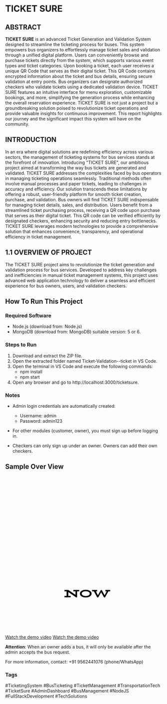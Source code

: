 # TICKET SURE
## ABSTRACT
**TICKET SURE** is an advanced Ticket Generation and Validation System designed to streamline the ticketing process for buses. This system empowers bus organizers to effortlessly manage ticket sales and validation through a unified digital platform. Users can conveniently browse and purchase tickets directly from the system, which supports various event types and ticket categories. Upon booking a ticket, each user receives a unique QR Code that serves as their digital ticket. This QR Code contains encrypted information about the ticket and bus details, ensuring secure validation at entry points. Bus organizers can designate authorized checkers who validate tickets using a dedicated validation device. TICKET SURE features an intuitive interface for menu exploration, customizable bookings, and more, simplifying the generation process while enhancing the overall reservation experience. TICKET SURE is not just a project but a groundbreaking solution poised to revolutionize ticket operations and provide valuable insights for continuous improvement. This report highlights our journey and the significant impact this system will have on the community.

## INTRODUCTION

In an era where digital solutions are redefining efficiency across various sectors, the management of ticketing systems for bus services stands at the forefront of innovation. Introducing "TICKET SURE", our ambitious project aimed at transforming the way bus tickets are generated and validated. TICKET SURE addresses the complexities faced by bus operators in managing ticketing operations seamlessly. Traditional methods often involve manual processes and paper tickets, leading to challenges in accuracy and efficiency. Our solution transcends these limitations by offering a robust, user-friendly platform for smooth ticket creation, purchase, and validation. Bus owners will find TICKET SURE indispensable for managing ticket details, sales, and distribution. Users benefit from a streamlined ticket purchasing process, receiving a QR code upon purchase that serves as their digital ticket. This QR code can be verified efficiently by designated checkers, enhancing security and reducing entry bottlenecks. TICKET SURE leverages modern technologies to provide a comprehensive solution that enhances convenience, transparency, and operational efficiency in ticket management.

## 1.1 OVERVIEW OF PROJECT

The TICKET SURE project aims to revolutionize the ticket generation and validation process for bus services. Developed to address key challenges and inefficiencies in manual ticket management systems, this project uses advanced web application technology to deliver a seamless and efficient experience for bus owners, users, and validation checkers.

## How To Run This Project

### Required Software

* Node.js (download from: Node.js)
* MongoDB (download from: MongoDB) suitable version: 5 or 6.

### Steps to Run

1. Download and extract the ZIP file.
2. Open the extracted folder named Ticket-Validation--ticket in VS Code.
3. Open the terminal in VS Code and execute the following commands:
    * npm install
    * npm start
4. Open any browser and go to http://localhost:3000/ticketsure.

### Notes

* Admin login credentials are automatically created:

    * Username: admin
    * Password: admin123
* For other modules (customer, owner), you must sign up before logging in.

* Checkers can only sign up under an owner. Owners can add their own checkers.

## Sample Over View 

![Local GIF](/public/home/welcome%20to%20admin%20pannal%20(2).gif)
[Watch the demo video](/public/home/tiffany's%20birthday!%20(3).mp4)
[Watch the demo video](/public/home/TS%20(2).mp4)



**Attention**: When an owner adds a bus, it will only be available after the admin accepts the bus request.

For more information, contact: +91 9562441076 (phone/WhatsApp)

### Tags

#TicketingSystem #BusTicketing #TicketManagement #TransportationTech #TicketSure #AdminDashboard #BusManagement #NodeJS #FullStackDevelopment #TechSolutions